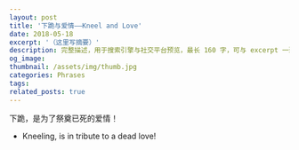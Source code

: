 ```yaml
---
layout: post
title: '下跪与爱情——Kneel and Love'
date: 2018-05-18
excerpt: '（这里写摘要）'
description: 完整描述，用于搜索引擎与社交平台预览，最长 160 字，可与 excerpt 一致
og_image: 
thumbnail: /assets/img/thumb.jpg
categories: Phrases
tags: 
related_posts: true
---
```


下跪，是为了祭奠已死的爱情！

- Kneeling, is in tribute to a dead love!